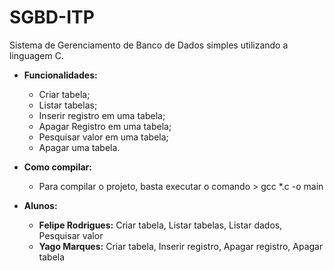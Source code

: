 # SGBD-ITP
Sistema de Gerenciamento de Banco de Dados simples utilizando a linguagem C.

* **Funcionalidades:**
    * Criar tabela;
    * Listar tabelas;
    * Inserir registro em uma tabela;
    * Apagar Registro em uma tabela;
    * Pesquisar valor em uma tabela;
    * Apagar uma tabela.
* **Como compilar:**
   * Para compilar o projeto, basta executar o comando > gcc *.c -o main

* **Alunos:** 
    * **Felipe Rodrigues:** Criar tabela, Listar tabelas, Listar dados, Pesquisar valor
    * **Yago Marques:** Criar tabela, Inserir registro, Apagar registro, Apagar tabela
